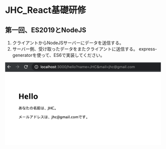 # JHC_React基礎研修

## 第一回、ES2019とNodeJS

1. クライアントからNodeJSサーバーにデータを送信する。
2. サーバー側、受け取ったデータをまたクライアントに送信する。
express-generatorを使って、ES6で実装してください。

![L1](./result/L1.png)

